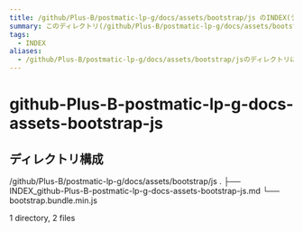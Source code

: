 ```yaml
---
title: /github/Plus-B/postmatic-lp-g/docs/assets/bootstrap/js のINDEX(ディレクトリ概要)
summary: このディレクトリ(/github/Plus-B/postmatic-lp-g/docs/assets/bootstrap/js)は[TODO:XXXX(このディレクトリに保存するファイルの説明を書く)]を格納する場所です。
tags:
  - INDEX
aliases:
  - /github/Plus-B/postmatic-lp-g/docs/assets/bootstrap/jsのディレクトリに格納されている資料について(INDEX:索引)
---
```


# github-Plus-B-postmatic-lp-g-docs-assets-bootstrap-js

## ディレクトリ構成

/github/Plus-B/postmatic-lp-g/docs/assets/bootstrap/js
.
├── INDEX_github-Plus-B-postmatic-lp-g-docs-assets-bootstrap-js.md
└── bootstrap.bundle.min.js

1 directory, 2 files
